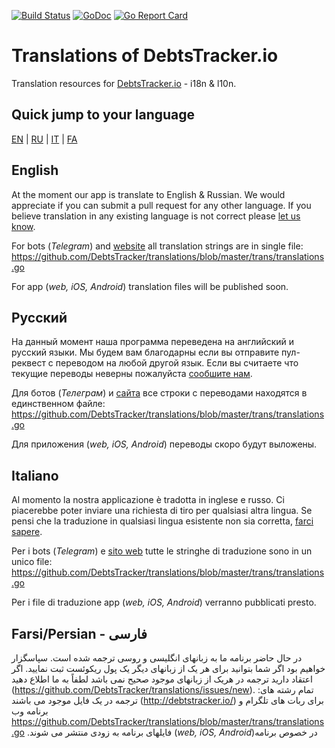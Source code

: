 [![Build Status](https://travis-ci.org/DebtsTracker/translations.svg?branch=master)](https://travis-ci.org/DebtsTracker/translations)
[![GoDoc](https://godoc.org/github.com/DebtsTracker/translations?status.svg)](https://godoc.org/github.com/DebtsTracker/translations)
[![Go Report Card](https://goreportcard.com/badge/github.com/DebtsTracker/translations)](https://goreportcard.com/report/github.com/DebtsTracker/translations)

# Translations of DebtsTracker.io
Translation resources for [DebtsTracker.io](http://debtstracker.io/) - i18n &amp; l10n.

## Quick jump to your language
<a href="#english">EN</a> | <a href="#russian">RU</a> | <a href="#italian">IT</a> | <a href="#farsi">FA</a>

## <a id="english">English</a>
At the moment our app is translate to English & Russian.
We would appreciate if you can submit a pull request for any other language.
If you believe translation in any existing language is not correct please [let us know](https://github.com/DebtsTracker/translations/issues/new). 

For bots (*Telegram*) and [website](http://debtstracker.io/) all translation strings are in single file: https://github.com/DebtsTracker/translations/blob/master/trans/translations.go
 
For app (*web, iOS, Android*) translation files will be published soon.


## <a id="russian">Русский</a>
На данный момент наша программа переведена на английский и русский языки.
Мы будем вам благодарны если вы отправите пул-реквест с переводом на любой другой язык.
Если вы считаете что текущие переводы неверны пожалуйста [сообшите нам](https://github.com/DebtsTracker/translations/issues/new).

Для ботов (*Телеграм*) и [сайта](http://debtstracker.io/) все строки с переводами находятся в единственном файле: https://github.com/DebtsTracker/translations/blob/master/trans/translations.go

Для приложения (*web, iOS, Android*) переводы скоро будут выложены.


## <a id="italian">Italiano</a>
Al momento la nostra applicazione è tradotta in inglese e russo.
Ci piacerebbe poter inviare una richiesta di tiro per qualsiasi altra lingua.
Se pensi che la traduzione in qualsiasi lingua esistente non sia corretta, [farci sapere](https://github.com/DebtsTracker/translations/issues/new).

Per i bots (*Telegram*) e [sito web](http://debtstracker.io/) tutte le stringhe di traduzione sono in un unico file: https://github.com/DebtsTracker/translations/blob/master/trans/translations.go

Per i file di traduzione app (*web, iOS, Android*) verranno pubblicati presto.


## <a id="farsi">Farsi/Persian - فارسی</a>
در حال حاضر برنامه ما به زبانهای انگلیسی و روسی ترجمه شده است.
سپاسگزار خواهیم بود اگر شما بتوانید برای هر یک از زبانهای دیگر یک پول ریکوئست ثبت نمایید.
اگر اعتقاد دارید ترجمه در هریک از زبانهای موجود صحیح نمی باشد لطفاً به ما اطلاع دهید (https://github.com/DebtsTracker/translations/issues/new). 
:تمام رشته های ترجمه در یک فایل موجود می باشند (http://debtstracker.io/) برای ربات های تلگرام و برنامه وب
https://github.com/DebtsTracker/translations/blob/master/trans/translations.go
 .فایلهای برنامه به زودی منتشر می شوند (*web, iOS, Android*)در خصوص برنامه 

